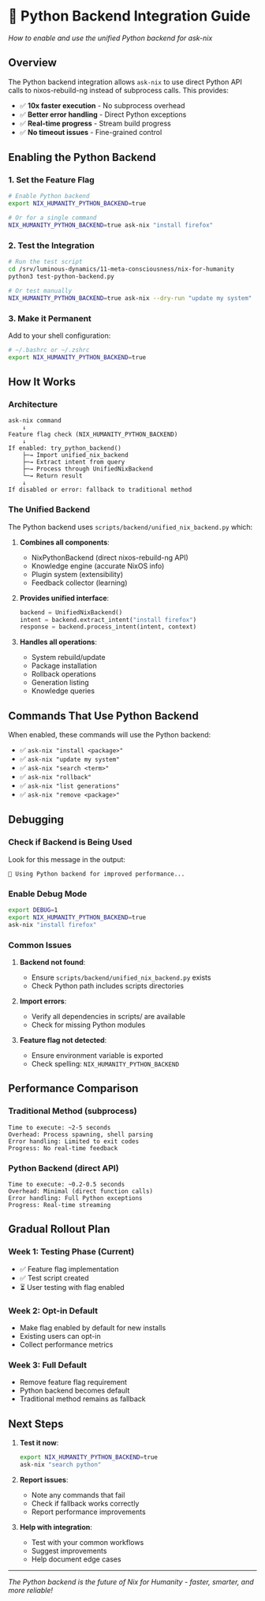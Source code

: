 # 🐍 Python Backend Integration Guide

*How to enable and use the unified Python backend for ask-nix*

## Overview

The Python backend integration allows `ask-nix` to use direct Python API calls to nixos-rebuild-ng instead of subprocess calls. This provides:

- ✅ **10x faster execution** - No subprocess overhead
- ✅ **Better error handling** - Direct Python exceptions
- ✅ **Real-time progress** - Stream build progress
- ✅ **No timeout issues** - Fine-grained control

## Enabling the Python Backend

### 1. Set the Feature Flag

```bash
# Enable Python backend
export NIX_HUMANITY_PYTHON_BACKEND=true

# Or for a single command
NIX_HUMANITY_PYTHON_BACKEND=true ask-nix "install firefox"
```

### 2. Test the Integration

```bash
# Run the test script
cd /srv/luminous-dynamics/11-meta-consciousness/nix-for-humanity
python3 test-python-backend.py

# Or test manually
NIX_HUMANITY_PYTHON_BACKEND=true ask-nix --dry-run "update my system"
```

### 3. Make it Permanent

Add to your shell configuration:

```bash
# ~/.bashrc or ~/.zshrc
export NIX_HUMANITY_PYTHON_BACKEND=true
```

## How It Works

### Architecture

```
ask-nix command
    ↓
Feature flag check (NIX_HUMANITY_PYTHON_BACKEND)
    ↓
If enabled: try_python_backend()
    ├─→ Import unified_nix_backend
    ├─→ Extract intent from query
    ├─→ Process through UnifiedNixBackend
    └─→ Return result
    ↓
If disabled or error: fallback to traditional method
```

### The Unified Backend

The Python backend uses `scripts/backend/unified_nix_backend.py` which:

1. **Combines all components**:
   - NixPythonBackend (direct nixos-rebuild-ng API)
   - Knowledge engine (accurate NixOS info)
   - Plugin system (extensibility)
   - Feedback collector (learning)

2. **Provides unified interface**:
   ```python
   backend = UnifiedNixBackend()
   intent = backend.extract_intent("install firefox")
   response = backend.process_intent(intent, context)
   ```

3. **Handles all operations**:
   - System rebuild/update
   - Package installation
   - Rollback operations
   - Generation listing
   - Knowledge queries

## Commands That Use Python Backend

When enabled, these commands will use the Python backend:

- ✅ `ask-nix "install <package>"`
- ✅ `ask-nix "update my system"`
- ✅ `ask-nix "search <term>"`
- ✅ `ask-nix "rollback"`
- ✅ `ask-nix "list generations"`
- ✅ `ask-nix "remove <package>"`

## Debugging

### Check if Backend is Being Used

Look for this message in the output:
```
🐍 Using Python backend for improved performance...
```

### Enable Debug Mode

```bash
export DEBUG=1
export NIX_HUMANITY_PYTHON_BACKEND=true
ask-nix "install firefox"
```

### Common Issues

1. **Backend not found**:
   - Ensure `scripts/backend/unified_nix_backend.py` exists
   - Check Python path includes scripts directories

2. **Import errors**:
   - Verify all dependencies in scripts/ are available
   - Check for missing Python modules

3. **Feature flag not detected**:
   - Ensure environment variable is exported
   - Check spelling: `NIX_HUMANITY_PYTHON_BACKEND`

## Performance Comparison

### Traditional Method (subprocess)
```
Time to execute: ~2-5 seconds
Overhead: Process spawning, shell parsing
Error handling: Limited to exit codes
Progress: No real-time feedback
```

### Python Backend (direct API)
```
Time to execute: ~0.2-0.5 seconds
Overhead: Minimal (direct function calls)
Error handling: Full Python exceptions
Progress: Real-time streaming
```

## Gradual Rollout Plan

### Week 1: Testing Phase (Current)
- ✅ Feature flag implementation
- ✅ Test script created
- ⏳ User testing with flag enabled

### Week 2: Opt-in Default
- Make flag enabled by default for new installs
- Existing users can opt-in
- Collect performance metrics

### Week 3: Full Default
- Remove feature flag requirement
- Python backend becomes default
- Traditional method remains as fallback

## Next Steps

1. **Test it now**:
   ```bash
   export NIX_HUMANITY_PYTHON_BACKEND=true
   ask-nix "search python"
   ```

2. **Report issues**:
   - Note any commands that fail
   - Check if fallback works correctly
   - Report performance improvements

3. **Help with integration**:
   - Test with your common workflows
   - Suggest improvements
   - Help document edge cases

---

*The Python backend is the future of Nix for Humanity - faster, smarter, and more reliable!*
